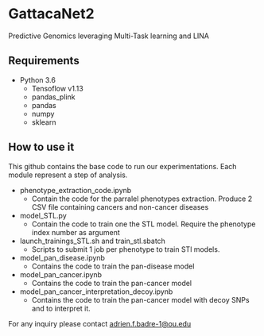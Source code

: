 # GattacaNet2

Predictive Genomics leveraging Multi-Task learning and LINA

## Requirements
  * Python 3.6
    * Tensoflow v1.13
    * pandas_plink
    * pandas
    * numpy
    * sklearn
   
 ## How to use it 
 This github contains the base code to run our experimentations. Each module represent a step of analysis. 
  * phenotype_extraction_code.ipynb
    * Contain the code for the parralel phenotypes extraction. Produce 2 CSV file containing cancers and non-cancer diseases
  *  model_STL.py
     * Contain the code to train one the STL model. Require the phenotype index number as argument 
  * launch_trainings_STL.sh and train_stl.sbatch
    *  Scripts to submit 1 job per phenotype to train STl models.
  * model_pan_disease.ipynb
    * Contains the code to train the pan-disease model
   * model_pan_cancer.ipynb 
     * Contains the code to train the pan-cancer model
   * model_pan_cancer_interpretation_decoy.ipynb
     * Contains the code to train the pan-cancer model with decoy SNPs and to interpret it.


For any inquiry please contact adrien.f.badre-1@ou.edu
